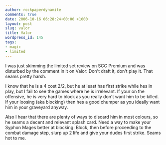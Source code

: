 ```yaml
---
author: rockpaperdynamite
comments: true
date: 2006-10-16 06:28:24+00:00 +1000
layout: post
slug: valor
title: Valor
wordpress_id: 145
tags:
- magic
- limited
---
```


I was just skimming the limited set review on SCG Premium and was disturbed by the comment in it on Valor: Don't draft it, don't play it. That seams pretty harsh.

I know that he is a 4 cost 2/2, but he at least has first strike while hes in play, but I fail to see the games where he is irrelevant. If your on the offensive, he is very hard to block as you really don't want him to be killed. If your loosing (aka blocking) then hes a good chumper as you ideally want him in your graveyard anyway.

Also I hear that there are plenty of ways to discard him in most colours, so he seams a decent and relevant splash card. Need a way to make your Syphon Mages better at blocking: Block, then before proceeding to the combat damage step, slurp up 2 life and give your dudes first strike. Seams hot to me.
